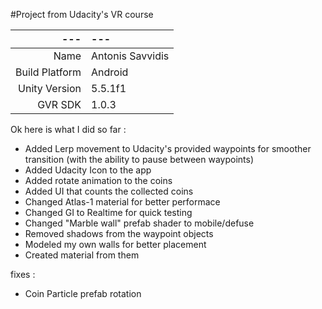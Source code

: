 #Project from Udacity's VR course

|---|---|
| ---: | :--- |
|Name |Antonis Savvidis|
|Build Platform |Android|
|Unity Version | 5.5.1f1 |
|GVR SDK | 1.0.3 |

Ok here is what I did so far :
- Added Lerp movement to Udacity's provided waypoints for smoother transition (with the ability to pause between waypoints)
- Added Udacity Icon to the app
- Added rotate animation to the coins
- Added UI that counts the collected coins
- Changed Atlas-1 material for better performace
- Changed GI to Realtime for quick testing
- Changed "Marble wall" prefab shader to mobile/defuse
- Removed shadows from the waypoint objects
- Modeled my own walls for better placement
- Created material from them

fixes :
- Coin Particle prefab rotation
